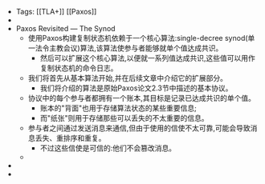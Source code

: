- Tags: [[TLA+]] [[Paxos]]
-
- Paxos Revisited — The Synod
	- 使用Paxos构建复制状态机依赖于一个核心算法:single-decree synod(单一法令主教会议)算法,该算法使参与者能够就单个值达成共识。
		- 然后可以扩展这个核心算法,以便就一系列值达成共识,这些值可以用作复制状态机的命令日志。
	- 我们将首先从基本算法开始,并在后续文章中介绍它的扩展部分。
		- 我们将介绍的算法是原始Paxos论文2.3节中描述的基本协议。
	- 协议中的每个参与者都拥有一个账本,其目标是记录已达成共识的单个值。
		- 账本的"背面"也用于存储算法状态的某些重要信息;
		- 而"纸张"则用于存储那些可以丢失的不太重要的信息。
	- 参与者之间通过发送消息来通信,但由于使用的信使不太可靠,可能会导致消息丢失、重排序和重复。
		- 不过这些信使是可信的:他们不会篡改消息。
	-
-
-